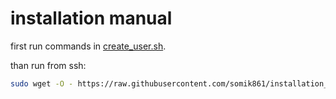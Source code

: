 # installation manual

first run commands in [create\_user.sh](./create_user.sh).

than run from ssh:
``` bash
sudo wget -O - https://raw.githubusercontent.com/somik861/installation_scripts/main/sbc/rock4se_nas/radxa_debian/from_ssh.sh | sudo bash
```
